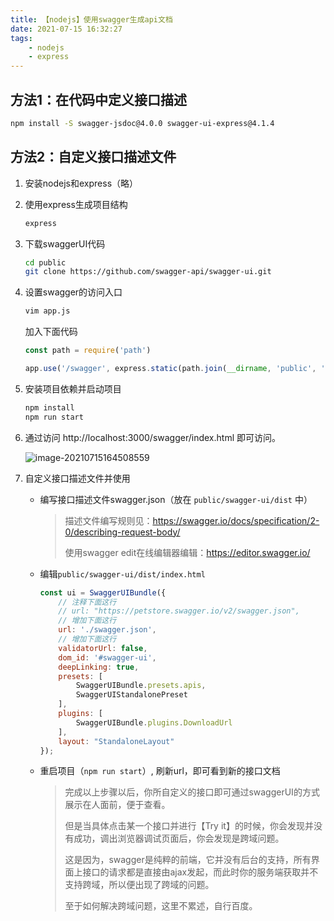 ```yaml
---
title: 【nodejs】使用swagger生成api文档
date: 2021-07-15 16:32:27
tags:
	- nodejs
	- express
---
```








## 方法1：在代码中定义接口描述

```bash
npm install -S swagger-jsdoc@4.0.0 swagger-ui-express@4.1.4
```





## 方法2：自定义接口描述文件

1. 安装nodejs和express（略）

2. 使用express生成项目结构

   ```bash
   express
   ```

3. 下载swaggerUI代码

   ```bash
   cd public
   git clone https://github.com/swagger-api/swagger-ui.git
   ```

4. 设置swagger的访问入口

   ```bash
   vim app.js
   ```

   加入下面代码

   ```javascript
   const path = require('path')
   
   app.use('/swagger', express.static(path.join(__dirname, 'public', 'swagger-ui', 'dist')))
   ```

5. 安装项目依赖并启动项目

   ```bash
   npm install
   npm run start
   ```

6. 通过访问 http://localhost:3000/swagger/index.html 即可访问。

   ![image-20210715164508559](http://blog.cdn.ionluo.cn/blog/image-20210715164508559.png)

7. 自定义接口描述文件并使用

   - 编写接口描述文件swagger.json（放在 `public/swagger-ui/dist` 中）

     > 描述文件编写规则见：https://swagger.io/docs/specification/2-0/describing-request-body/
     >
     > 使用swagger edit在线编辑器编辑：https://editor.swagger.io/

   - 编辑`public/swagger-ui/dist/index.html`

     ```javascript
     const ui = SwaggerUIBundle({
         // 注释下面这行
         // url: "https://petstore.swagger.io/v2/swagger.json",
         // 增加下面这行
         url: './swagger.json',
         // 增加下面这行
         validatorUrl: false,
         dom_id: '#swagger-ui',
         deepLinking: true,
         presets: [
             SwaggerUIBundle.presets.apis,
             SwaggerUIStandalonePreset
         ],
         plugins: [
             SwaggerUIBundle.plugins.DownloadUrl
         ],
         layout: "StandaloneLayout"
     });
     ```

   - 重启项目（`npm run start`）, 刷新url，即可看到新的接口文档

     > 完成以上步骤以后，你所自定义的接口即可通过swaggerUI的方式展示在人面前，便于查看。
     >
     > 但是当具体点击某一个接口并进行【Try it】的时候，你会发现并没有成功，调出浏览器调试页面后，你会发现是跨域问题。
     >
     > 这是因为，swagger是纯粹的前端，它并没有后台的支持，所有界面上接口的请求都是直接由ajax发起，而此时你的服务端获取并不支持跨域，所以便出现了跨域的问题。
     >
     > 至于如何解决跨域问题，这里不累述，自行百度。